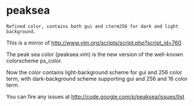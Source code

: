 # peaksea

	Refined color, contains both gui and cterm256 for dark and light background.

This is a mirror of http://www.vim.org/scripts/script.php?script_id=760

The peak sea color (peaksea.vim) is the new version of the well-known colorscheme ps_color.

Now the color contains light-background scheme for gui and 256 color term, with dark-background scheme supporting gui and 256 and 16 color term.

You can fire any issues at http://code.google.com/p/peaksea/issues/list

